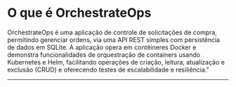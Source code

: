 # O que é OrchestrateOps

OrchestrateOps é uma aplicação de controle de solicitações de compra, permitindo gerenciar ordens, via uma API REST simples com persistência de dados em SQLite. A aplicação opera em contêineres Docker e demonstra funcionalidades de orquestração de containers usando Kubernetes e Helm, facilitando operações de criação, leitura, atualização e exclusão (CRUD) e oferecendo testes de escalabilidade e resiliência."

---